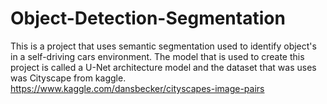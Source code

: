 # Object-Detection-Segmentation
This is a project that uses semantic segmentation used to identify object's in a self-driving cars environment. The model that is used to create this project is called a U-Net architecture model and the dataset that was uses was Cityscape from kaggle.  https://www.kaggle.com/dansbecker/cityscapes-image-pairs
